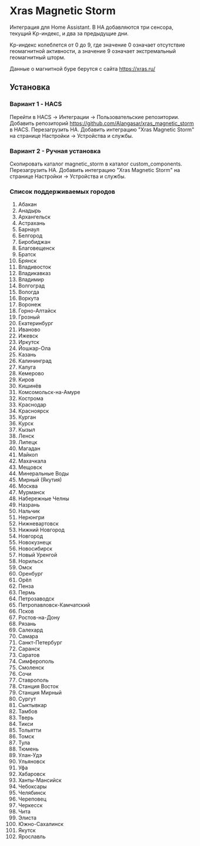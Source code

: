 # Xras Magnetic Storm

Интеграция для Home Assistant. В HA добавляются три сенсора, текущий Kp-индекс, и два за предыдущие дни. 

Kp-индекс колеблется от 0 до 9, где значение 0 означает отсутствие геомагнитной активности, а значение 9 означает экстремальный геомагнитный шторм.

Данные о магнитной буре берутся с сайта https://xras.ru/ 

## Установка
### Вариант 1 - HACS
Перейти в HACS -> Интеграции -> Пользовательские репозитории. Добавить репозиторий https://github.com/Alangasar/xras_magnetic_storm в HACS.
Перезагрузить HA.
Добавить интеграцию "Xras Magnetic Storm" на странице Настройки -> Устройства и службы.
### Вариант 2 - Ручная установка
Cкопировать каталог magnetic_storm в каталог custom_components.
Перезагрузить HA.
Добавить интеграцию "Xras Magnetic Storm" на странице Настройки -> Устройства и службы.

### Список поддерживаемых городов
1. Абакан  
2. Анадырь  
3. Архангельск  
4. Астрахань  
5. Барнаул  
6. Белгород  
7. Биробиджан  
8. Благовещенск  
9. Братск  
10. Брянск  
11. Владивосток  
12. Владикавказ  
13. Владимир  
14. Волгоград  
15. Вологда  
16. Воркута  
17. Воронеж  
18. Горно-Алтайск  
19. Грозный  
20. Екатеринбург  
21. Иваново  
22. Ижевск  
23. Иркутск  
24. Йошкар-Ола  
25. Казань  
26. Калининград  
27. Калуга  
28. Кемерово  
29. Киров  
30. Кишинёв  
31. Комсомольск-на-Амуре  
32. Кострома  
33. Краснодар  
34. Красноярск  
35. Курган  
36. Курск  
37. Кызыл  
38. Ленск  
39. Липецк  
40. Магадан  
41. Майкоп  
42. Махачкала  
43. Мещовск  
44. Минеральные Воды  
45. Мирный (Якутия)  
46. Москва  
47. Мурманск  
48. Набережные Челны  
49. Назрань  
50. Нальчик  
51. Нерюнгри  
52. Нижневартовск  
53. Нижний Новгород  
54. Новгород  
55. Новокузнецк  
56. Новосибирск  
57. Новый Уренгой  
58. Норильск  
59. Омск  
60. Оренбург  
61. Орёл  
62. Пенза  
63. Пермь  
64. Петрозаводск  
65. Петропавловск-Камчатский  
66. Псков  
67. Ростов-на-Дону  
68. Рязань  
69. Салехард  
70. Самара  
71. Санкт-Петербург  
72. Саранск  
73. Саратов  
74. Симферополь  
75. Смоленск  
76. Сочи  
77. Ставрополь  
78. Станция Восток  
79. Станция Мирный  
80. Сургут  
81. Сыктывкар  
82. Тамбов  
83. Тверь  
84. Тикси  
85. Тольятти  
86. Томск  
87. Тула  
88. Тюмень  
89. Улан-Удэ  
90. Ульяновск  
91. Уфа  
92. Хабаровск  
93. Ханты-Мансийск  
94. Чебоксары  
95. Челябинск  
96. Череповец  
97. Черкесск  
98. Чита  
99. Элиста  
100. Южно-Сахалинск  
101. Якутск  
102. Ярославль  
